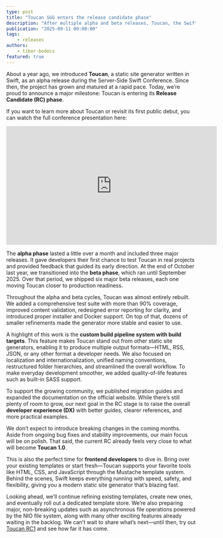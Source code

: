 ```yaml
---
type: post
title: "Toucan SGG enters the release candidate phase"
description: "After multiple alpha and beta releases, Toucan, the Swift-based static site generator, has entered its Release Candidate phase."
publication: "2025-09-11 00:00:00"
tags: 
    - releases
authors:
    - tibor-bodecs
featured: true
---
```


About a year ago, we introduced **Toucan**, a static site generator written in Swift, as an alpha release during the Server-Side Swift Conference. Since then, the project has grown and matured at a rapid pace. Today, we’re proud to announce a major milestone: Toucan is entering its **Release Candidate (RC) phase**.  

If you want to learn more about Toucan or revisit its first public debut, you can watch the full conference presentation here:  

<div class="video-container">
    <iframe width="560" height="315" src="https://www.youtube.com/embed/FuTpnddLhpU?si=NVb2XBfERJQTvmMm" title="YouTube video player" frameborder="0" allow="accelerometer; autoplay; clipboard-write; encrypted-media; gyroscope; picture-in-picture; web-share" referrerpolicy="strict-origin-when-cross-origin" allowfullscreen></iframe>
</div>

The **alpha phase** lasted a little over a month and included three major releases. It gave developers their first chance to test Toucan in real projects and provided feedback that guided its early direction. At the end of October last year, we transitioned into the **beta phase**, which ran until September 2025. Over that period, we shipped six major beta releases, each one moving Toucan closer to production readiness.  

Throughout the alpha and beta cycles, Toucan was almost entirely rebuilt. We added a comprehensive test suite with more than 90% coverage, improved content validation, redesigned error reporting for clarity, and introduced proper installer and Docker support. On top of that, dozens of smaller refinements made the generator more stable and easier to use.  

A highlight of this work is the **custom build pipeline system with build targets**. This feature makes Toucan stand out from other static site generators, enabling it to produce multiple output formats—HTML, RSS, JSON, or any other format a developer needs. We also focused on localization and internationalization, unified naming conventions, restructured folder hierarchies, and streamlined the overall workflow. To make everyday development smoother, we added quality-of-life features such as built-in SASS support.  

To support the growing community, we published migration guides and expanded the documentation on the official website. While there’s still plenty of room to grow, our next goal in the RC stage is to raise the overall **developer experience (DX)** with better guides, clearer references, and more practical examples.  

We don’t expect to introduce breaking changes in the coming months. Aside from ongoing bug fixes and stability improvements, our main focus will be on polish. That said, the current RC already feels very close to what will become **Toucan 1.0**.  

This is also the perfect time for **frontend developers** to dive in. Bring over your existing templates or start fresh—Toucan supports your favorite tools like HTML, CSS, and JavaScript through the Mustache template system. Behind the scenes, Swift keeps everything running with speed, safety, and flexibility, giving you a modern static site generator that’s blazing fast.  

Looking ahead, we’ll continue refining existing templates, create new ones, and eventually roll out a dedicated template store. We’re also preparing major, non-breaking updates such as asynchronous file operations powered by the NIO file system, along with many other exciting features already waiting in the backlog. We can’t wait to share what’s next—until then, try out [Toucan RC1](https://github.com/toucansites/toucan) and see how far it has come.  